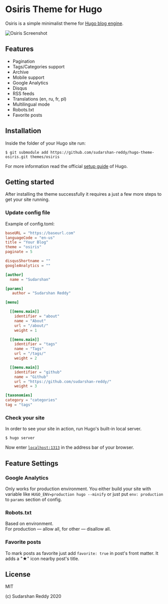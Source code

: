 # Osiris Theme for Hugo

Osiris is a simple minimalist theme for [Hugo blog engine](https://gohugo.io/).

![Osiris Screenshot](https://raw.githubusercontent.com/sudarshan-reddy/hugo-theme-anubis/master/images/screenshot.png)

## Features

- Pagination
- Tags/Categories support
- Archive
- Mobile support
- Google Analytics
- Disqus
- RSS feeds
- Translations (en, ru, fr, pl)
- Multilingual mode 
- Robots.txt 
- Favorite posts

## Installation

Inside the folder of your Hugo site run:

    $ git submodule add https://github.com/sudarshan-reddy/hugo-theme-osiris.git themes/osiris

For more information read the official [setup guide](//gohugo.io/overview/installing/) of Hugo.

## Getting started
After installing the theme successfully it requires a just a few more steps to get your site running.

### Update config file

Example of config.toml:
```toml
baseURL = "https://baseurl.com"
languageCode = "en-us"
title = "Your Blog"
theme = "osiris"
paginate = 5

disqusShortname = ""
googleAnalytics = ""

[author]
  name = "Sudarshan"

[params]
   author = "Sudarshan Reddy"

[menu]

  [[menu.main]]
    identifier = "about"
    name = "About"
    url = "/about/"
    weight = 1

  [[menu.main]]
    identifier = "tags"
    name = "Tags"
    url = "/tags/"
    weight = 2

  [[menu.main]]
    identifier = "github"
    name = "Github"
    url = "https://github.com/sudarshan-reddy/"
    weight = 3

[taxonomies]
category = "categories"
tag = "tags"
```

### Check your site

In order to see your site in action, run Hugo's built-in local server.

`$ hugo server`

Now enter [`localhost:1313`](http://localhost:1313/) in the address bar of your browser.

## Feature Settings

### Google Analytics
Only works for production environment. You either build your site with variable like
`HUGO_ENV=production hugo --minify`
or just put `env: production` to `params` section of config.

### Robots.txt
Based on environment.  
For production — allow all, for other — disallow all.

### Favorite posts
To mark posts as favorite just add `favorite: true` in post's front matter. It adds a "★" icon nearby post's title. 

## License
MIT

(c) Sudarshan Reddy
2020
